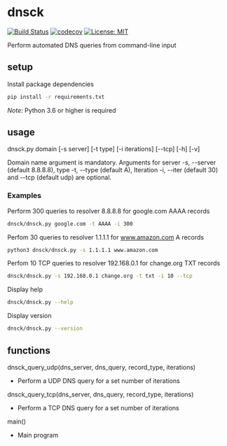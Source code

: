 # dnsck

[![Build Status](https://travis-ci.com/mark-w-hunter/dnsck.svg?branch=devel)](https://travis-ci.com/mark-w-hunter/dnsck)
[![codecov](https://codecov.io/gh/mark-w-hunter/dnsck/branch/devel/graph/badge.svg)](https://codecov.io/gh/mark-w-hunter/dnsck)
[![License: MIT](https://img.shields.io/badge/License-MIT-yellow.svg)](https://opensource.org/licenses/MIT)

Perform automated DNS queries from command-line input

## setup

Install package dependencies

```bash
pip install -r requirements.txt
```

*Note:* Python 3.6 or higher is required

## usage

dnsck.py domain [-s server] [-t type] [-i iterations] [--tcp] [-h] [-v]

Domain name argument is mandatory. Arguments for server -s, --server (default 8.8.8.8), type -t, --type (default A), Iteration -i, --iter (default 30) and --tcp (default udp) are optional.

### Examples

Perform 300 queries to resolver 8.8.8.8 for google.com AAAA records

```bash
dnsck/dnsck.py google.com -t AAAA -i 300
```

Perfom 30 queries to resolver 1.1.1.1 for www.amazon.com A records

```bash
python3 dnsck/dnsck.py -s 1.1.1.1 www.amazon.com
```

Perfom 10 TCP queries to resolver 192.168.0.1 for change.org TXT records

```bash
dnsck/dnsck.py -s 192.168.0.1 change.org -t txt -i 10 --tcp
```

Display help

```bash
dnsck/dnsck.py --help
```

Display version

```bash
dnsck/dnsck.py --version
```

## functions

dnsck_query_udp(dns_server, dns_query, record_type, iterations)

- Perform a UDP DNS query for a set number of iterations  

dnsck_query_tcp(dns_server, dns_query, record_type, iterations)

- Perform a TCP DNS query for a set number of iterations

main()

- Main program
